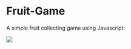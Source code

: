 # Fruit-Game

A simple fruit collecting game using Javascript:

![](https://media1.giphy.com/media/upJcxjibsfwRH4epDu/giphy.gif?cid=790b7611c1a66aef1de758cf203ba9d2e418a3ffabd5864c&rid=giphy.gif&ct=g)

